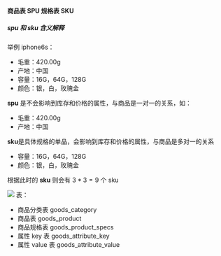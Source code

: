#### 商品表 SPU 规格表 SKU

##### spu 和 sku  含义解释

举例 iphone6s：

- 毛重：420.00g
- 产地：中国
- 容量：16G，64G，128G
- 颜色：银，白，玫瑰金

**spu** 是不会影响到库存和价格的属性，与商品是一对一的关系，如：

- 毛重：420.00g
- 产地：中国

**sku**是具体规格的单品，会影响到库存和价格的属性，与商品是多对一的关系

- 容量：16G，64G，128G
- 颜色：银，白，玫瑰金

根据此时的 **sku** 则会有 $3*3 = 9$  个 sku

![](https://upload-images.jianshu.io/upload_images/2124029-58f9bbe1a4ff6d7f.png)
表：

- 商品分类表 goods_category
- 商品表 goods_product
- 商品规格表 goods_product_specs
- 属性 key 表 goods_attribute_key
- 属性 value 表 goods_attribute_value



